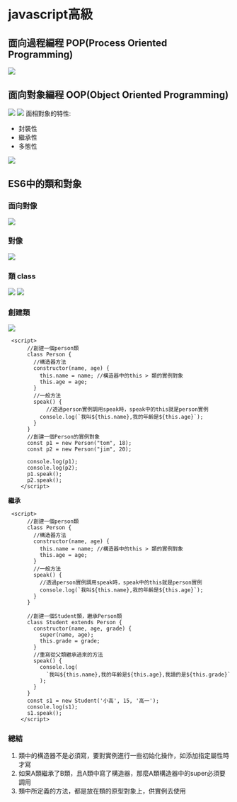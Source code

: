 # javascript高級
## 面向過程編程 POP(Process Oriented Programming)
![](https://i.imgur.com/DhbGS3X.png)




## 面向對象編程 OOP(Object Oriented Programming)
![](https://i.imgur.com/5WaRJiG.png)
![](https://i.imgur.com/8YqTfj5.png)
面相對象的特性:
- 封裝性
- 繼承性
- 多態性

![](https://i.imgur.com/rFCXMMv.png) 

## ES6中的類和對象
### 面向對像
![](https://i.imgur.com/wcH82hj.png)
### 對像
![](https://i.imgur.com/odjXEWK.png)
### 類 class
![](https://i.imgur.com/ui81mo5.png)
![](https://i.imgur.com/mVwJPiL.png)
### 創建類
![](https://i.imgur.com/yVVAzwu.png)

```javascript=
 <script>
      //創建一個person類
      class Person {
        //構造器方法
        constructor(name, age) {
          this.name = name; //構造器中的this > 類的實例對象
          this.age = age;
        }
        //一般方法
        speak() {
            //透過person實例調用speak時，speak中的this就是person實例
          console.log(`我叫${this.name},我的年齡是${this.age}`);
        }
      }
      //創建一個Person的實例對象
      const p1 = new Person("tom", 18);
      const p2 = new Person("jim", 20);

      console.log(p1);
      console.log(p2);
      p1.speak();
      p2.speak();
    </script>
```
**繼承**
```javascript=
 <script>
      //創建一個person類
      class Person {
        //構造器方法
        constructor(name, age) {
          this.name = name; //構造器中的this > 類的實例對象
          this.age = age;
        }
        //一般方法
        speak() {
          //透過person實例調用speak時，speak中的this就是person實例
          console.log(`我叫${this.name},我的年齡是${this.age}`);
        }
      }

      //創建一個Student類，繼承Person類
      class Student extends Person {
        constructor(name, age, grade) {
          super(name, age);
          this.grade = grade;
        }
        //重寫從父類繼承過來的方法
        speak() {
          console.log(
            `我叫${this.name},我的年齡是${this.age},我讀的是${this.grade}`
          );
        }
      }
      const s1 = new Student('小高', 15, '高一');
      console.log(s1);
      s1.speak();
    </script>
```

### 總結
1. 類中的構造器不是必須寫，要對實例進行一些初始化操作，如添加指定屬性時才寫
2. 如果A類繼承了B類，且A類中寫了構造器，那麼A類構造器中的super必須要調用
3. 類中所定義的方法，都是放在類的原型對象上，供實例去使用